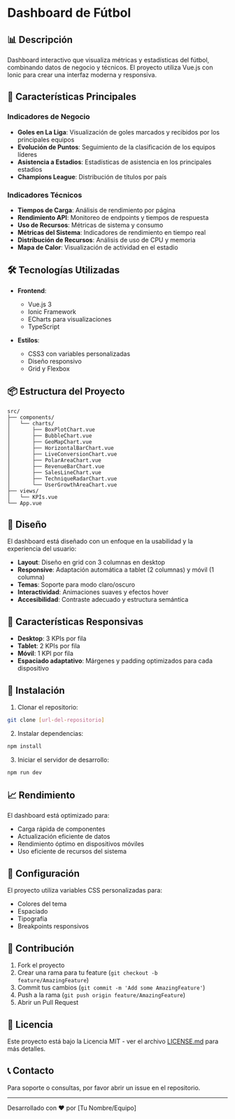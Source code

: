 # Dashboard de Fútbol

## 📊 Descripción
Dashboard interactivo que visualiza métricas y estadísticas del fútbol, combinando datos de negocio y técnicos. El proyecto utiliza Vue.js con Ionic para crear una interfaz moderna y responsiva.

## 🚀 Características Principales

### Indicadores de Negocio
- **Goles en La Liga**: Visualización de goles marcados y recibidos por los principales equipos
- **Evolución de Puntos**: Seguimiento de la clasificación de los equipos líderes
- **Asistencia a Estadios**: Estadísticas de asistencia en los principales estadios
- **Champions League**: Distribución de títulos por país

### Indicadores Técnicos
- **Tiempos de Carga**: Análisis de rendimiento por página
- **Rendimiento API**: Monitoreo de endpoints y tiempos de respuesta
- **Uso de Recursos**: Métricas de sistema y consumo
- **Métricas del Sistema**: Indicadores de rendimiento en tiempo real
- **Distribución de Recursos**: Análisis de uso de CPU y memoria
- **Mapa de Calor**: Visualización de actividad en el estadio

## 🛠️ Tecnologías Utilizadas

- **Frontend**:
  - Vue.js 3
  - Ionic Framework
  - ECharts para visualizaciones
  - TypeScript

- **Estilos**:
  - CSS3 con variables personalizadas
  - Diseño responsivo
  - Grid y Flexbox

## 📦 Estructura del Proyecto

```
src/
├── components/
│   └── charts/
│       ├── BoxPlotChart.vue
│       ├── BubbleChart.vue
│       ├── GeoMapChart.vue
│       ├── HorizontalBarChart.vue
│       ├── LiveConversionChart.vue
│       ├── PolarAreaChart.vue
│       ├── RevenueBarChart.vue
│       ├── SalesLineChart.vue
│       ├── TechniqueRadarChart.vue
│       └── UserGrowthAreaChart.vue
├── views/
│   └── KPIs.vue
└── App.vue
```

## 🎨 Diseño

El dashboard está diseñado con un enfoque en la usabilidad y la experiencia del usuario:

- **Layout**: Diseño en grid con 3 columnas en desktop
- **Responsive**: Adaptación automática a tablet (2 columnas) y móvil (1 columna)
- **Temas**: Soporte para modo claro/oscuro
- **Interactividad**: Animaciones suaves y efectos hover
- **Accesibilidad**: Contraste adecuado y estructura semántica

## 📱 Características Responsivas

- **Desktop**: 3 KPIs por fila
- **Tablet**: 2 KPIs por fila
- **Móvil**: 1 KPI por fila
- **Espaciado adaptativo**: Márgenes y padding optimizados para cada dispositivo

## 🚀 Instalación

1. Clonar el repositorio:
```bash
git clone [url-del-repositorio]
```

2. Instalar dependencias:
```bash
npm install
```

3. Iniciar el servidor de desarrollo:
```bash
npm run dev
```

## 📈 Rendimiento

El dashboard está optimizado para:
- Carga rápida de componentes
- Actualización eficiente de datos
- Rendimiento óptimo en dispositivos móviles
- Uso eficiente de recursos del sistema

## 🔧 Configuración

El proyecto utiliza variables CSS personalizadas para:
- Colores del tema
- Espaciado
- Tipografía
- Breakpoints responsivos

## 🤝 Contribución

1. Fork el proyecto
2. Crear una rama para tu feature (`git checkout -b feature/AmazingFeature`)
3. Commit tus cambios (`git commit -m 'Add some AmazingFeature'`)
4. Push a la rama (`git push origin feature/AmazingFeature`)
5. Abrir un Pull Request

## 📄 Licencia

Este proyecto está bajo la Licencia MIT - ver el archivo [LICENSE.md](LICENSE.md) para más detalles.

## 📞 Contacto

Para soporte o consultas, por favor abrir un issue en el repositorio.

---

Desarrollado con ❤️ por [Tu Nombre/Equipo] 